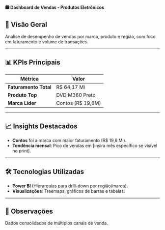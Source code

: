**🛍️ Dashboard de Vendas - Produtos Eletrônicos**  

## **📌 Visão Geral**  
Análise de desempenho de vendas por marca, produto e região, com foco em faturamento e volume de transações.  

---

## **📊 KPIs Principais**  
| Métrica               | Valor            |  
|-----------------------|------------------|  
| **Faturamento Total** | R$ 64,17 Mi      |  
| **Produto Top**      | DVD M360 Preto   |  
| **Marca Líder**      | Contos (R$ 19,6M)|  

---

## **📈 Insights Destacados**  
- **Contos** foi a marca com maior faturamento (R$ 19,6 Mi).  
- **Tendência mensal**: Pico de vendas em [insira mês específico se visível no print].  

---

## **🛠️ Tecnologias Utilizadas**  
- **Power BI** (Hierarquias para drill-down por região/marca).  
- **Visualizações**: Treemaps, gráficos de barras e tabelas.  

--- 

## **📝 Observações**  
Dados consolidados de múltiplos canais de venda.  

